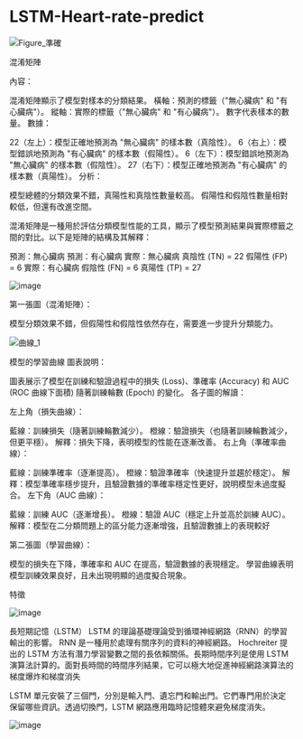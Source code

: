 ﻿# LSTM-Heart-rate-predict

![Figure_準確](https://github.com/user-attachments/assets/94e6248d-851a-45dc-9e62-0c4e8e364754)

混淆矩陣

內容：

混淆矩陣顯示了模型對樣本的分類結果。
橫軸：預測的標籤（"無心臟病" 和 "有心臟病"）。
縱軸：實際的標籤（"無心臟病" 和 "有心臟病"）。
數字代表樣本的數量。
數據：

22（左上）：模型正確地預測為 "無心臟病" 的樣本數（真陰性）。
6（右上）：模型錯誤地預測為 "有心臟病" 的樣本數（假陽性）。
6（左下）：模型錯誤地預測為 "無心臟病" 的樣本數（假陰性）。
27（右下）：模型正確地預測為 "有心臟病" 的樣本數（真陽性）。
分析：

模型總體的分類效果不錯，真陽性和真陰性數量較高。
假陽性和假陰性數量相對較低，但還有改進空間。

混淆矩陣是一種用於評估分類模型性能的工具，顯示了模型預測結果與實際標籤之間的對比。以下是矩陣的結構及其解釋：

預測：無心臟病	預測：有心臟病
實際：無心臟病	真陰性 (TN) = 22	假陽性 (FP) = 6
實際：有心臟病	假陰性 (FN) = 6	真陽性 (TP) = 27

![image](https://github.com/user-attachments/assets/6ddb99ae-7d21-4365-8758-65c5a8c779c2)

第一張圖（混淆矩陣）：

模型分類效果不錯，但假陽性和假陰性依然存在，需要進一步提升分類能力。

![曲線_1](https://github.com/user-attachments/assets/579e0493-d96c-44f9-9827-aa31288c4e8e)


模型的學習曲線
圖表說明：

圖表展示了模型在訓練和驗證過程中的損失 (Loss)、準確率 (Accuracy) 和 AUC (ROC 曲線下面積) 隨著訓練輪數 (Epoch) 的變化。
各子圖的解讀：

左上角（損失曲線）：

藍線：訓練損失（隨著訓練輪數減少）。
橙線：驗證損失（也隨著訓練輪數減少，但更平穩）。
解釋：損失下降，表明模型的性能在逐漸改善。
右上角（準確率曲線）：

藍線：訓練準確率（逐漸提高）。
橙線：驗證準確率（快速提升並趨於穩定）。
解釋：模型準確率穩步提升，且驗證數據的準確率穩定性更好，說明模型未過度擬合。
左下角（AUC 曲線）：

藍線：訓練 AUC（逐漸增長）。
橙線：驗證 AUC（穩定上升並高於訓練 AUC）。
解釋：模型在二分類問題上的區分能力逐漸增強，且驗證數據上的表現較好

第二張圖（學習曲線）：

模型的損失在下降，準確率和 AUC 在提高，驗證數據的表現穩定。
學習曲線表明模型訓練效果良好，且未出現明顯的過度擬合現象。

特徵

![image](https://github.com/user-attachments/assets/f66e04f1-f200-4095-8e8d-049e646b2540)

長短期記憶（LSTM）
LSTM 的理論基礎理論受到循環神經網路（RNN）的學習輸出的影響。 RNN 是一種用於處理有關序列的資料的神經網路。 Hochreiter 提出的 LSTM 方法有潛力學習變數之間的長依賴關係。長期時間序列是使用 LSTM 演算法計算的。面對長時間的時間序列結果，它可以極大地促進神經網路演算法的梯度爆炸和梯度消失

 LSTM 單元安裝了三個門，分別是輸入門、遺忘門和輸出門。它們專門用於決定保留哪些資訊。透過切換門，LSTM 網路應用臨時記憶體來避免梯度消失。


![image](https://github.com/user-attachments/assets/1edb5445-2fb0-479f-abc2-68ee06521c13)




